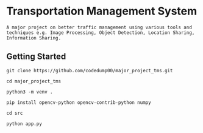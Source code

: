 # Transportation Management System
    A major project on better traffic management using various tools and 
    techniques e.g. Image Processing, Object Detection, Location Sharing,
    Information Sharing.

## Getting Started
    git clone https://github.com/codedump00/major_project_tms.git

    cd major_project_tms

    python3 -m venv .

    pip install opencv-python opencv-contrib-python numpy

    cd src

    python app.py
